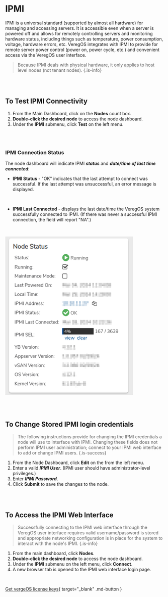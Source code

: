 

# IPMI

IPMI is a universal standard (supported by almost all hardware) for managing and accessing servers. It is accessible even when a server is powered off and allows for remotely controlling servers and monitoring hardware status, including things such as temperature, power consumption, voltage, hardware errors, etc. VeregOS integrates with IPMI to provide for remote server power control (power on, power cycle, etc.) and convenient access via the VeregOS user interface.

> Because IPMI deals with physical hardware, it only applies to host level nodes (not tenant nodes). {.is-info}


<br>
<br>

## To Test IPMI Connectivity

1.  From the Main Dashboard, click on the **Nodes** count box.
2.  **Double-click the desired node** to access the node dashboard.
3.  Under the **IPMI** submenu, click **Test** on the left menu.

<br>
<br>

### IPMI Connection Status
The node dashboard will indicate IPMI ***status*** and ***date/time of last time connected***:

  - **IPMI Status** - "OK" indicates that the last attempt to connect was successful. If the last attempt was unsuccessful, an error message is displayed.
  <br>

  - **IPMI Last Connected** - displays the last date/time the VeregOS system successfully connected to IPMI. (If there was never a successful IPMI connection, the field will report "NA".)
  <br>

![nodedash-ipmistatus.png.png](/public/userguide-sshots/nodedash-ipmistatus.png)

<br>
<br>

## To Change Stored IPMI login credentials
> The following instructions provide for changing the IPMI credentials a node will use to interface with IPMI. Changing these fields does not perform IPMI user administration; connect to your IPMI web interface to add or change IPMI users. {.is-success}

1.  From the Node Dashboard, click **Edit** on the from the left menu.
2.  Enter a valid ***IPMI User***. (IPMI user should have administrator-level privileges.)
3.  Enter ***IPMI Password***.
4.  Click **Submit** to save the changes to the node.


<br>
<br>

## To Access the IPMI Web Interface

> Successfully connecting to the IPMI web interface through the VeregOS user interface requires valid username/password is stored and appropriate networking configuration is in place for the system to interact with the node's IPMI. {.is-info}

1.  From the main dashboard, click **Nodes**.
2.  **Double-click the desired node** to access the node dashboard.
3.  Under the **IPMI** submenu on the left menu, click **Connect**.
4.  A new browser tab is opened to the IPMI web interface login page.

<br>

[Get vergeOS license keys](https://www.verge.io/test-drive){ target="_blank" .md-button }